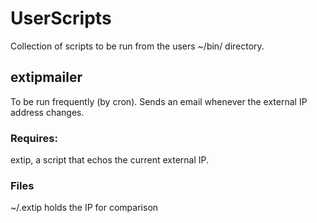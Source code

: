 # UserScripts
Collection of scripts to be run from
the users ~/bin/ directory.

## extipmailer
To be run frequently (by cron).
Sends an email whenever the external IP address changes.
### Requires:
extip, a script that echos
the current external IP.
### Files
~/.extip holds the IP for comparison 